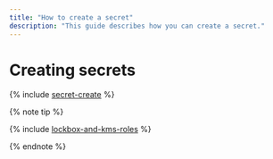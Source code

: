 ```yaml
---
title: "How to create a secret"
description: "This guide describes how you can create a secret."
---
```


# Creating secrets

{% include [secret-create](../../_includes/lockbox/secret-create.md) %}

{% note tip %}

{% include [lockbox-and-kms-roles](../../_includes/lockbox/lockbox-and-kms-roles.md) %}

{% endnote %}